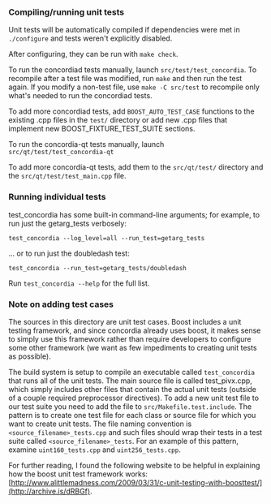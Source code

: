 ### Compiling/running unit tests

Unit tests will be automatically compiled if dependencies were met in `./configure`
and tests weren't explicitly disabled.

After configuring, they can be run with `make check`.

To run the concordiad tests manually, launch `src/test/test_concordia`. To recompile
after a test file was modified, run `make` and then run the test again. If you
modify a non-test file, use `make -C src/test` to recompile only what's needed
to run the concordiad tests.

To add more concordiad tests, add `BOOST_AUTO_TEST_CASE` functions to the existing
.cpp files in the `test/` directory or add new .cpp files that
implement new BOOST_FIXTURE_TEST_SUITE sections.

To run the concordia-qt tests manually, launch `src/qt/test/test_concordia-qt`

To add more concordia-qt tests, add them to the `src/qt/test/` directory and
the `src/qt/test/test_main.cpp` file.

### Running individual tests

test_concordia has some built-in command-line arguments; for
example, to run just the getarg_tests verbosely:

    test_concordia --log_level=all --run_test=getarg_tests

... or to run just the doubledash test:

    test_concordia --run_test=getarg_tests/doubledash

Run `test_concordia --help` for the full list.

### Note on adding test cases

The sources in this directory are unit test cases.  Boost includes a
unit testing framework, and since concordia already uses boost, it makes
sense to simply use this framework rather than require developers to
configure some other framework (we want as few impediments to creating
unit tests as possible).

The build system is setup to compile an executable called `test_concordia`
that runs all of the unit tests.  The main source file is called
test_pivx.cpp, which simply includes other files that contain the
actual unit tests (outside of a couple required preprocessor
directives). To add a new unit test file to our test suite you need
to add the file to `src/Makefile.test.include`. The pattern is to
create one test file for each class or source file for which you want
to create unit tests.  The file naming convention is
`<source_filename>_tests.cpp` and such files should wrap their tests
in a test suite called `<source_filename>_tests`.  For an example of
this pattern, examine `uint160_tests.cpp` and `uint256_tests.cpp`.

For further reading, I found the following website to be helpful in
explaining how the boost unit test framework works:
[http://www.alittlemadness.com/2009/03/31/c-unit-testing-with-boosttest/](http://archive.is/dRBGf).
